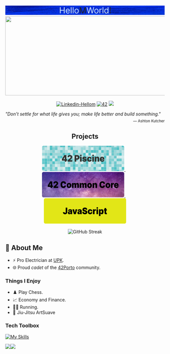 <div align="center">
  <a href="#">
   <img src="https://github.com/Hellom-World/Hellom-world/blob/main/profile/Common/Profile-Title.png" width="2000"/>
  </a> 
 </div>
<a href="#">
 <img src="https://media4.giphy.com/media/v1.Y2lkPTc5MGI3NjExdWk5Z250aG5tN3M4NmM5c2VoOTVsaWJkcTZva216NXMybDYwODZrNyZlcD12MV9pbnRlcm5hbF9naWZfYnlfaWQmY3Q9Zw/FY9chKp6rulXy/giphy.gif"  style="width: 1040px; height: 250px;"></img>
</a>
 <!---
SMALL ICONS
--->
<p align="center">
  <a href='https://www.linkedin.com/in/hellom-mendes-3916a75b/' target="_blank"><img alt='Linkedin-Hellom' src='https://img.shields.io/badge/LinkedIn-100000?style=flat&logo=Linkedin&logoColor=white&labelColor=0A66C2&color=0A66C2'/></a>
  </a>
  <a href='https://profile.intra.42.fr/users/heolivei' target="_blank"><img alt='42' src='https://img.shields.io/badge/Porto-100000?style=flat&logo=42&logoColor=white&labelColor=000000&color=000000'/></a>
  </a>
  <img src="https://komarev.com/ghpvc/?username=Hellom-World&style=flat&color=blue">
</p>
 <div align="left">
  <i>"Don’t settle for what life gives you; make life better and build something."</i>
 </div>
 <div align="right">
  <sub>— Ashton Kutcher</sub>
 </div>

<h2 align="center">Projects</h2>
</div>
<p align="center">
  <a align="right" href="https://github.com/Hellom-World/piscine">
    <img src="https://github.com/Hellom-World/Hellom-world/blob/main/profile/flags/Image-42-Piscine.png" width="260em" height="80em"/>
  </a>
  &nbsp;&nbsp;
  <a align="right" href="https://github.com/Hellom-World/common-core">
    <img src="https://github.com/Hellom-World/Hellom-world/blob/main/profile/flags/Image-42-Common-Core.png" width="260em" height="80em"/>
  </a>
  &nbsp;&nbsp;
  <a align="right" href="https://media4.giphy.com/media/v1.Y2lkPTc5MGI3NjExaDdmdmd0dzZ6Y2xycGp3cnd4MnloeHMxMzN6Z2w5ajU5N3cwM2RiYyZlcD12MV9pbnRlcm5hbF9naWZfYnlfaWQmY3Q9Zw/l1032CtoCPsxZkbJZ5/giphy.gif" >
    <img src="https://github.com/Hellom-World/Hellom-world/blob/main/profile/flags/Image-JavaScript.png" width="260em" height="80em"/>
  </a>
</p>

<p align="center"><img src="https://streak-stats.demolab.com?user=hellom-world&theme=transparent&card_width=820" alt="GitHub Streak"/></p>

## 🤵 About Me

- ⚡ Pro Electrician at [UPK](https://www.linkedin.com/company/upk---gest%C3%A3o-de-facilities-e-manuten%C3%A7%C3%A3o-sa/mycompany/).
- 🌐 Proud _cadet_ of the [42Porto](https://www.42porto.com/) community.

### Things I Enjoy

- ♟️ Play Chess.
- 📈 Economy and Finance.
- 🏃🏻 Running.
- 🥋 Jiu-Jitsu ArtSuave
  
### Tech Toolbox
[![My Skills](https://skillicons.dev/icons?i=css,html,js,c,cpp,github,figma,notion,git)](https://skillicons.dev)

 <div>
  <img height="180em" src="https://github-readme-stats.vercel.app/api?username=Hellom-World&show_icons=true&theme=tokyonight&include_all_commits=true&count_private=true"/> 
  <img align="left" height="180em"   src="https://github-readme-stats.vercel.app/api/top-langs/?username=Hellom-World&layout=compact&langs_count=7&theme=tokyonight"/>
  </div>
</div>
